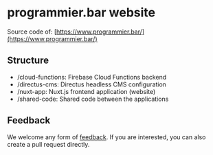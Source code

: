 # programmier.bar website

Source code of: [https://www.programmier.bar/](https://www.programmier.bar/)

## Structure

- /cloud-functions: Firebase Cloud Functions backend
- /directus-cms: Directus headless CMS configuration
- /nuxt-app: Nuxt.js frontend application (website)
- /shared-code: Shared code between the applications

## Feedback

We welcome any form of [feedback](https://www.programmier.bar/kontakt). If you are interested, you can also create a pull request directly.
